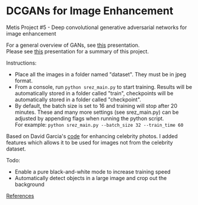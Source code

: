 # DCGANs for Image Enhancement
Metis Project #5 - Deep convolutional generative adversarial networks for image enhancement

For a general overview of GANs, see [this](Generative%20Adversarial%20Networks.pdf) presentation.  
Please see [this](https://github.com/K-Du/Generative-Adversarial-Network/blob/master/Image%20Enhancement%20Using%20Deep%20Learning.pdf) presentation for a summary of this project.


Instructions:
- Place all the images in a folder named "dataset". They must be in jpeg format. 
- From a console, run `python srez_main.py` to start training. Results will be automatically stored in a folder called "train", checkpoints will be automatically stored in a folder called "checkpoint".
- By default, the batch size is set to 16 and training will stop after 20 minutes. These and many more settings (see srez_main.py) can be adjusted by appending flags when running the python script.  
For example: `python srez_main.py --batch_size 32 --train_time 60`

Based on David Garcia's [code](https://github.com/david-gpu/srez) for enhancing celebrity photos. 
I added features which allows it to be used for images not from the celebrity dataset. 

Todo:
- Enable a pure black-and-white mode to increase training speed
- Automatically detect objects in a large image and crop out the background

[References](References.md)

